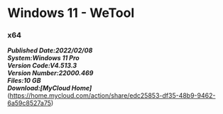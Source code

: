# Windows 11 - WeTool
### x64   
***Published Date:2022/02/08   
System:Windows 11 Pro   
Version Code:V4.513.3   
Version Number:22000.469   
Files:10 GB   
Download:[MyCloud Home]***(https://home.mycloud.com/action/share/edc25853-df35-48b9-9462-6a59c8527a75)
